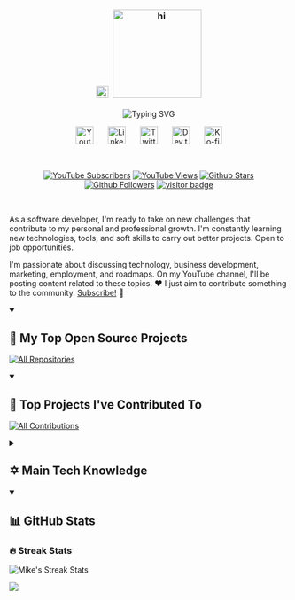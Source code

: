 <h3 align="center">
  <a href="https://github.com/mikeleguizamon"><img src="https://emojis.slackmojis.com/emojis/images/1531849430/4246/blob-sunglasses.gif?1531849430" width="22px" alt="hi"/></a>&nbsp;
  <a href="https://github.com/mikeleguizamon"><img src="https://svgshare.com/i/151Z.svg" width="160px" alt="hi"/></a>
</h3>

<!-- Typing SVG by DenverCoder1 - https://github.com/DenverCoder1/readme-typing-svg -->
<p align="center">
  <img src="https://readme-typing-svg.demolab.com?font=Fira+Code&size=22&pause=1000&color=C792EA&center=true&vCenter=true&random=false&width=440&height=45&lines=Software+Developer;Tech+Enthusiast;Business-minded+developer;Always+learning+new+things" alt="Typing SVG" />
</p>

<!-- Social icons section-->
<section align="center">

[<img src="https://i.postimg.cc/fbvkrWGp/youtube.png" width="32px" alt="Youtube"/>](https://www.youtube.com/@mikeleguizamon "Youtube")&emsp;&#8287;&#8287;
[<img src="https://i.postimg.cc/GtjWbFGn/linkedin.png" width="32px" alt="LinkedIn"/>](https://www.linkedin.com/in/mike-leguizamon "Connect with me on LinkedIn")&emsp;&#8287;&#8287;
[<img src="https://i.postimg.cc/sg5pxT1W/twitterx.png" width="32px" alt="Twitter"/>](https://twitter.com/mikerleguizamon "Follow me on Twitter")&emsp;&#8287;&#8287;
[<img src="https://i.postimg.cc/90pQsqfr/devto.png" width="32px" alt="Dev.to"/>](https://dev.to/mikeleguizamon "Dev.to")&emsp;&#8287;&#8287;
[<img src="https://i.postimg.cc/fLyZ2g9S/ko-fi.png" width="32px" alt="Ko-fi"/>](https://ko-fi.com/mikeleguizamon "Buy me a coffee")

</section>
<br/>

<!-- Custom icons badges by DenverCoder1 - https://github.com/DenverCoder1/custom-icon-badges -->
<section align="center"> 

[![YouTube Subscribers](https://custom-icon-badges.demolab.com/youtube/channel/subscribers/UCXSzPUecQouEmd7MVLIwhSg?color=%23E05D44&label=SUBSCRIBE&logo=video&logoColor=white&style=for-the-badge&labelColor=CE4630)](https://www.youtube.com/@mikeleguizamon?sub_confirmation=1 "Subscribe to my YouTube channel")
[![YouTube Views](https://custom-icon-badges.demolab.com/youtube/channel/views/UCXSzPUecQouEmd7MVLIwhSg?color=%23E1AD0E&logo=video&logoColor=white&style=for-the-badge&labelColor=C79600)](https://www.youtube.com/@MikeLeguizamon "YouTube views")
[![Github Stars](https://custom-icon-badges.demolab.com/github/stars/MikeLeguizamon?color=55960c&style=for-the-badge&labelColor=488207&logo=star)](https://github.com/mikeleguizamon?tab=repositories&sort=stargazers "Total stars on GitHub")
[![Github Followers](https://custom-icon-badges.demolab.com/github/followers/MikeLeguizamon?color=236ad3&labelColor=1155ba&style=for-the-badge&logo=person-add&label=Follow&logoColor=white)](https://github.com/mikeleguizamon?tab=followers "Follow me on Github")
[![visitor badge](https://custom-icon-badges.demolab.com/endpoint?url=https%3A%2F%2Fhits.dwyl.com%2Fmikeleguizamon%2Fmikeleguizamon.json&style=for-the-badge&logo=eye&logoColor=white&label=VISITORS&labelColor=640464&color=7C007C)](https://github.com/mikeleguizamon "GitHub profile views")

</section>
<br/>

<!-- About me section -->
As a software developer, I'm ready to take on new challenges that contribute to my personal and professional growth. I'm constantly learning new technologies, tools, and soft skills to carry out better projects. Open to job opportunities.

I'm passionate about discussing technology, business development, marketing, employment, and roadmaps. On my YouTube channel, I'll be posting content related to these topics. ❤️ I just aim to contribute something to the community. [Subscribe!] 🔔

[subscribe!]: https://youtube.com/@mikeleguizamon?sub_confirmation=1

<!-- Repo info cards section -->
<!-- Github readme stats by Anurag Hazra - https://github.com/anuraghazra/github-readme-stats -->
<details open> 
  <summary><h2>📘 My Top Open Source Projects</h2></summary>

[![All Repositories](https://custom-icon-badges.demolab.com/badge/-Click%20Here%20For%20All%20My%20Repos-011627?style=for-the-badge&logoColor=white&logo=repo)](https://github.com/mikeleguizamon?tab=repositories&sort=stargazers "All Repositories")

</details>

<!-- Github readme stats by Anurag Hazra - https://github.com/anuraghazra/github-readme-stats -->
<details open> 
  <summary><h2>📕 Top Projects I've Contributed To</h2></summary>

[![All Contributions](https://custom-icon-badges.demolab.com/badge/-Click%20Here%20For%20All%20My%20Forks-011627?style=for-the-badge&logoColor=white&logo=fork)](https://github.com/MikeLeguizamon/My-Contributions/blob/main/README.md "All Contributions")

</details>

<!-- Knowledge section -->
<!-- Icon section are from https://github.com/badges/shields -->
<details> 
  <summary><h2>✡️ Main Tech Knowledge</h2></summary>

### 👨‍💻 Programming and Markup Languages

[![JavaScript](https://img.shields.io/badge/JavaScript-f7df1e.svg?logo=javascript&logoColor=black)](https://github.com/search?q=user%3AMikeLeguizamon+language%3Ajavascript "JavaScript")&nbsp;
[![HTML](https://custom-icon-badges.demolab.com/badge/HTML-f16529.svg?logo=html-original)]()&nbsp;
[![CSS](https://custom-icon-badges.demolab.com/badge/CSS-2965f1.svg?logo=css-original)](#)&nbsp;
[![Nodejs](https://img.shields.io/badge/Node.js-026e00.svg?logo=Node.js&logoColor=white)](#)&nbsp;
[![PHP](https://img.shields.io/badge/PHP-4f5b93.svg?logo=PHP&logoColor=white)](#)&nbsp;
[![Markdown](https://img.shields.io/badge/Markdown-black.svg?logo=markdown&logoColor=white)](#)&nbsp;
[![Python](https://custom-icon-badges.demolab.com/badge/Python-1e415e.svg?logo=python-original)](#)&nbsp;
[![SQL](https://custom-icon-badges.demolab.com/badge/SQL-005ba1.svg?logo=database&logoColor=white)](#)&nbsp;
[![Bash](https://img.shields.io/badge/Bash-282c34.svg?logo=gnu-bash&logoColor=white)](#)&nbsp;

### 💻 Software and Tools

![Discord](https://img.shields.io/badge/-Discord-5865F2.svg?logo=discord&logoColor=white)&nbsp;
![Git](https://img.shields.io/badge/Git-efefe7.svg?logo=git&logoColor=f34f29)&nbsp;
![GitHub Desktop](https://img.shields.io/badge/GitHub%20Desktop-733fc5.svg?logo=github&logoColor=white)&nbsp;
![Dev.to](https://img.shields.io/badge/Dev.to-0A0A0A.svg?logo=devdotto&logoColor=white)&nbsp;
![Google Sheets](https://img.shields.io/badge/Sheets-34A853.svg?logo=google%20sheets&logoColor=white)&nbsp;
![OBS Studio](https://img.shields.io/badge/-OBS-302E31?logo=obs-studio&logoColor=white)&nbsp;
![Stack Overflow](https://custom-icon-badges.demolab.com/badge/Stack%20Overflow-0e0f10.svg?logo=stackoverflow-original)&nbsp;
![VSCode](https://custom-icon-badges.demolab.com/badge/Visual%20Studio%20Code-004984.svg?logo=vscode-original)&nbsp;

</details>

<!-- GitHub stats section -->
<!-- GitHub Readme Streak Stats - https://github.com/DenverCoder1/github-readme-streak-stats -->
<!-- https://github.com/anuraghazra/github-readme-stats -->
<details open> 
  <summary><h2>📊 GitHub Stats</h2></summary>

### 🔥 Streak Stats

![Mike's Streak Stats](https://github-readme-streak-stats.herokuapp.com/?user=mikeleguizamon&layout=compact&hide_border=true&sideNums=F8D866&currStreakLabel=F8D866&sideLabels=C792EA&background=011627&&dates=EBEBEB&currStreakNum=94E2D5&theme=nightowl "Mike's Streak Stats")

[<img src="https://github-readme-streak-stats.herokuapp.com/?user=mikeleguizamon&layout=compact&hide_border=true&sideNums=F8D866&currStreakLabel=F8D866&sideLabels=C792EA&background=011627&&dates=EBEBEB&currStreakNum=94E2D5&theme=nightowl" style="padding-right:15px;"/>](https://github.com/mikeleguizamon "Mike's Streak Stats")
